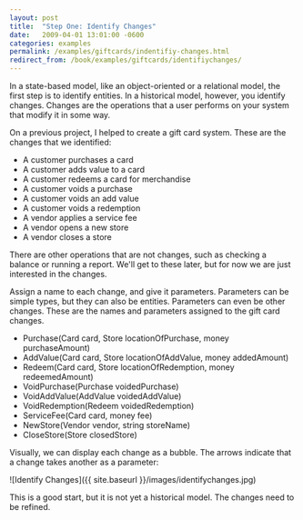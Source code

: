 ```yaml
---
layout: post
title:  "Step One: Identify Changes"
date:   2009-04-01 13:01:00 -0600
categories: examples
permalink: /examples/giftcards/indentifiy-changes.html
redirect_from: /book/examples/giftcards/identifiychanges/
---
```


In a state-based model, like an object-oriented or a relational model, the first step is to identify entities. In a historical model, however, you identify changes. Changes are the operations that a user performs on your system that modify it in some way.

On a previous project, I helped to create a gift card system. These are the changes that we identified:

- A customer purchases a card
- A customer adds value to a card
- A customer redeems a card for merchandise
- A customer voids a purchase
- A customer voids an add value
- A customer voids a redemption
- A vendor applies a service fee
- A vendor opens a new store
- A vendor closes a store

There are other operations that are not changes, such as checking a balance or running a report. We'll get to these later, but for now we are just interested in the changes.

Assign a name to each change, and give it parameters. Parameters can be simple types, but they can also be entities. Parameters can even be other changes. These are the names and parameters assigned to the gift card changes.

- Purchase(Card card, Store locationOfPurchase, money purchaseAmount)
- AddValue(Card card, Store locationOfAddValue, money addedAmount)
- Redeem(Card card, Store locationOfRedemption, money redeemedAmount)
- VoidPurchase(Purchase voidedPurchase)
- VoidAddValue(AddValue voidedAddValue)
- VoidRedemption(Redeem voidedRedemption)
- ServiceFee(Card card, money fee)
- NewStore(Vendor vendor, string storeName)
- CloseStore(Store closedStore)

Visually, we can display each change as a bubble. The arrows indicate that a change takes another as a parameter:

![Identify Changes]({{ site.baseurl }}/images/identifychanges.jpg)

This is a good start, but it is not yet a historical model. The changes need to be refined.

